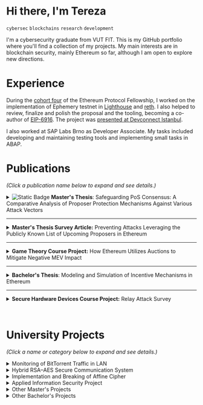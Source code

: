 # Hi there, I'm Tereza
`cybersec` `blockchains` `research` `development`

I'm a cybersecurity graduate from VUT FIT. This is my GitHub portfolio where you'll find a collection of my projects. My main interests are in blockchain security, mainly Ethereum so far, although I am open to explore new directions.

# Experience
During the [cohort four](https://github.com/eth-protocol-fellows/cohort-four) of the Ethereum Protocol Fellowship, I worked on the implementation of Ephemery testnet in [Lighthouse](https://github.com/terezaburianova/lighthouse) and [reth](https://github.com/terezaburianova/reth). I also helped to review, finalize and polish the proposal and the tooling, becoming a co-author of [EIP-6916](https://eips.ethereum.org/EIPS/eip-6916). The project was [presented at Devconnect Istanbul](https://streameth.org/65a90bf27932ebe436ba9348/watch?session=65b8f8cca5b2d09b88ec0f02).

I also worked at SAP Labs Brno as Developer Associate. My tasks included developing and maintaining testing tools and implementing small tasks in ABAP.

# Publications
*(Click a publication name below to expand and see details.)*
<details>
<summary>
<img alt="Static Badge" src="https://img.shields.io/badge/Featured-08872B">
<b>Master's Thesis</b>: 
Safeguarding PoS Consensus: A Comparative Analysis of Proposer Protection Mechanisms Against Various Attack Vectors
</summary>

- `English` `Rust`
- [Thesis](https://www.vut.cz/en/students/final-thesis/detail/164846) | [Implementation](https://github.com/terezaburianova/leader-election-sim)
- Presented at [Excel@FIT](https://excel.fit.vutbr.cz/sbornik/) and [ETHPrague](https://ethprague.com/schedule?talk=1207-poster-session)
- Dean's Award for Excellent Master's Thesis
- **Abstract:** The thesis deals with proposer protection mechanisms in the Ethereum Proof-of-Stake consensus. The aim is to introduce the principles and possible weaknesses of the consensus mechanism, identify and investigate potential attack vectors targeting proposers, evaluate various proposer protection mechanisms and further investigate two selected mechanisms, Whisk and homomorphic sortition, by simulating their behaviour under different circumstances. For this purpose, a simulation framework was designed and several scenarios were proposed to test the security effectiveness of the mechanisms during the attack. Measurements were conducted to estimate the computational demand of both mechanisms. Finally, the results were discussed, the feasibility of the mechanisms was determined and topics for future research and improvements were suggested.

</details>

---
<details><summary><b>Master's Thesis Survey Article:</b> Preventing Attacks Leveraging the Publicly Known List of Upcoming Proposers in Ethereum</summary>

- `English`
- [Article](https://github.com/terezaburianova/terezaburianova/blob/390d19e9a0acc3fd6d5e9e49d22d01e12ad403d4/publications/DP_survey.pdf)
- **Abstract:** In the Ethereum PoS, the block proposers are known in advance and it is possible to obtain their IP addresses. This can lead to attacks like DoS, which can have negative impact on the network. The paper provides an overview of proposed and researched measures. The measures implemented partially or completely on the consensus layer include SSLE, like Whisk or Swap-or-Not SSLE, which generally manipulate a set of validators to hide the proposer’s identity. These solutions are feasible based on the concluded research but are too complex. SnSLE,
including the solution implemented in Algorand and the proposal adapted to Ethereum, select several proposers and choose one of them after their proposals. The anonymity set in these cases corresponds to the validator set, but fork-choice complications are introduced. The proposal for Polkadot is partially implemented on the network layer. It utilizes a construct called ring-VRF, which combines VRF and SNARKs. A solution implemented solely on the network layer, utilizing Dandelion++ and RLN to add a private pre-network, has also been included. Network layer solutions have too high latency based on an existing analysis and also are susceptible to attacks. The last solution is the distributed validators technology, where the obligations of one validator are distributed among several nodes. This solution is complex but increases the costs and requires a new type of client. The paper further describes the principle of each method, their drawbacks and points of further research, the methods are also
briefly compared based on various properties.
</details>

---

<details>
<summary>
<b>Game Theory Course Project:</b> How Ethereum Utilizes Auctions to Mitigate Negative MEV Impact
</summary>

- `English`
- [Article](https://github.com/terezaburianova/terezaburianova/blob/38f0a98f03d3632e1cfc295fe191b01e3decdb3f/publications/THE.pdf)
- In Ethereum, MEV allows block proposers to increase their reward by ordering, including and excluding the transactions in the block. The profit gained from MEV can be significant. While MEV is an important part of many mechanisms, it can also have negative impact on the
consensus of PoS Ethereum. One of the mechanisms that has been proposed to mitigate these negative effects is the Proposer-Builder Separation (PBS). This project aims to generally describe the PBS mechanism and then take
a closer look at how the mechanism utilizes auctions. It describes the architecture of the PBS, analyses the blockspace auction of the MEV-Boost implementation and shortly introduces the Order Flow Auctions.
</details>

---

<details>
<summary>
<b>Bachelor's Thesis</b>:
Modeling and Simulation of Incentive Mechanisms in Ethereum
</summary>

- `English` `Jupyter Notebook`
- [Thesis](https://www.vut.cz/en/students/final-thesis/detail/145085) | [Implementation](https://github.com/terezaburianova/incentive-mechanism-analysis/)
- **Abstract:** The topic of this thesis is the Ethereum incentive mechanism, in particular the changes introduced in EIP-1559. The aim of the thesis is to investigate the behaviour and propose any potential improvements in case of discovered flaws. The previously used first price auction mechanism required users to choose the incentive arbitrarily, which led to overpaying and high fee volatility. These problems occurred mainly due to higher network utilization after the popularization of projects such as decentralized finance, NFT collections, and the metaverse. The new incentive mechanism introduced the variable block size, which can adapt to the current network usage. Base fee, a value that indicates the minimum fee needed to include the transaction in the block, is then calculated based on the utilization of the previous block, making the fees more predictable. Several simulation experiments were proposed to investigate the typical behaviour and possible weaknesses of the mechanism. Finally, a possible improvement was found, and future research was proposed. The goals of the thesis were achieved, and the results were presented in the thesis.
</details>

---

<details>
<summary>
<b>Secure Hardware Devices Course Project:</b> Relay Attack Survey
</summary>

- `English`
- [Article](https://github.com/terezaburianova/terezaburianova/blob/390d19e9a0acc3fd6d5e9e49d22d01e12ad403d4/publications/BZA.pdf)
- **Abstract:** This survey summarizes interesting research regarding relay attacks with focus on the most affected areas - Passive Keyless Entry and Start vehicles, contactless payments and NTLM. Implementations of the attack and possible countermeasures are presented, with one of the most universal measures being distance bounding protocols.
</details>

&nbsp;

# University Projects
*(Click a name or category below to expand and see details.)*
<details>
<summary>
Monitoring of BitTorrent Traffic in LAN
</summary>

- `English` `Python` `Networks` `Protocols`
- [Repository](https://github.com/terezaburianova/VUT-PDS) | [Protocol](https://github.com/terezaburianova/VUT-PDS/blob/562de0105c096a5dcb1f846b1ec08ec6b4db0b32/xburia28.pdf)
- In this project, the behaviour of protocols used in the BitTorrent architecture and communication was analysed and the findings were further described in detail. Methods for protocol detection were proposed and finally, the implementation of the chosen methods was presented.
</details>

<details>
<summary>
Hybrid RSA–AES Secure Communication System
</summary>

- `Python` `Cryptography` 
- [Repository](https://github.com/terezaburianova/VUT-KRY-AES-RSA/)
- This project implements a secure client–server messaging system where messages are encrypted with AES, the AES key is securely exchanged with RSA, and message integrity/authenticity is verified with RSA-signed hashes.
</details>

<details>
<summary>
Implementation and Breaking of Affine Cipher
</summary>

- `Czech` `C++` `Python` `Cryptography` `Frequency analysis`
- [Repository](https://github.com/terezaburianova/VUT-KRY-cipher-breaking) | [Documentation](https://github.com/terezaburianova/VUT-KRY-cipher-breaking/blob/f26b9c02d27db852dcc1ad3fce59a2f09f0836e3/doc.pdf)
- This project implements cryptanalysis tools for breaking and analyzing simple substitution ciphers, focusing on the Affine cipher. It provides functionality for encryption, decryption (with or without keys), and automated key recovery using frequency analysis, with special support for Czech language detection.
</details>

<details>
<summary>
Applied Information Security Project
</summary>

- `Czech` `Security`
- [Documentation](https://github.com/terezaburianova/terezaburianova/blob/da5666e1e2c190869840f70e4372ad8f18f39f9d/publications/BIS.pdf)
- An information security project based on a narrative case study that involved uncovering hidden data and solving cryptographic challenges. The project combined practical cryptography, secure communication, and investigative analysis to simulate a real-world security problem.
</details>



<details>
<summary>
Other Master's Projects
</summary>

- **Parallel and Distributed Algorithms**
  - `C++`
  - [Parallel Splitting Algorithm](https://github.com/terezaburianova/VUT-PRL-splitting/) | [K-Means algorithm](https://github.com/terezaburianova/VUT-PRL-Kmeans)
- **Functional and Logic Programming**
  - `Haskell` `Prolog`
  - [Decision Trees Classification and Training](https://github.com/terezaburianova/VUT-FLP-FP/) | [Hamiltonian Cycles](https://github.com/terezaburianova/VUT-FLP-LP/)
- **Computation Systems Architectures**
  - `C++`
  - [Parallelization](https://github.com/terezaburianova/VUT-AVS-paralelizace/) | [Vectorization](https://github.com/terezaburianova/VUT-AVS-vektorizace/)
- **Artificial Intelligence and Machine Learning**
  - `C++` `Python`
  - [Freecell](https://github.com/terezaburianova/VUT-SUI-freecell) | [Neural Networks](https://github.com/terezaburianova/VUT-SUI-neural)
- **Data Storage and Preparation**
  - `Jupyter Notebook` `Python` `Shell`
  - [Repository](https://github.com/terezaburianova/VUT-UPA)
</details>

<details>
<summary>
Other Bachelor's Projects
</summary>

- **Introduction to Programming Systems**
  - `C`
  - [Repository](https://github.com/terezaburianova/VUT-IZP)
- **Operating Systems**
  - `C`
  - [Repository](https://github.com/terezaburianova/VUT-IOS/tree/master/proj2)
- **Computer Communications and Networks**
  - `Python`
  - [Repository](https://github.com/terezaburianova/VUT-IPK/tree/main/proj1)
- **Network Applications and Network Administration**
  - `C++` `Lua`
  - [Repository](https://github.com/terezaburianova/VUT-ISA)
- **Signals and Systems**
  - `Jupyter Notebook`
  - [Repository](https://github.com/terezaburianova/VUT-ISS/)
- **Principles of Programming Languages**
  - `Python` `PHP`
  - [Repository](https://github.com/terezaburianova/VUT-IPP/)
- **Database Systems**
  - `SQL`
  - [Repository](https://github.com/terezaburianova/VUT-IDS)
</details>
